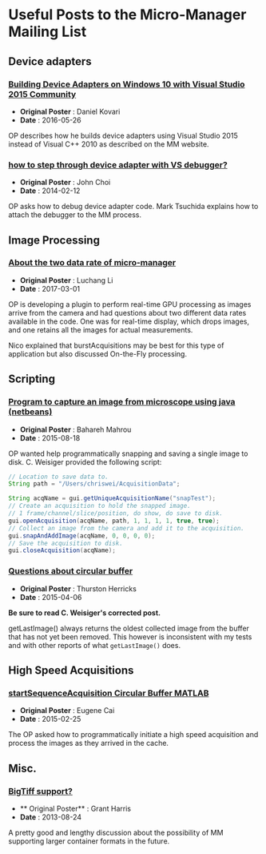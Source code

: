 # Useful Posts to the Micro-Manager Mailing List

## Device adapters

### [Building Device Adapters on Windows 10 with Visual Studio 2015 Community](http://micro-manager.3463995.n2.nabble.com/Building-Device-Adapters-on-Windows-10-with-Visual-Studio-2015-Community-td7587098.html#a7587257)

+ **Original Poster** : Daniel Kovari
+ **Date** : 2016-05-26

OP describes how he builds device adapters using Visual Studio 2015 instead of
Visual C++ 2010 as described on the MM website.

### [how to step through device adapter with VS debugger?](https://sourceforge.net/p/micro-manager/mailman/message/31968918/)

+ **Original Poster** : John Choi
+ **Date** : 2014-02-12

OP asks how to debug device adapter code. Mark Tsuchida explains how to attach
the debugger to the MM process.

## Image Processing

### [About the two data rate of micro-manager](https://sourceforge.net/p/micro-manager/mailman/message/35695058/)

+ **Original Poster** : Luchang Li
+ **Date** : 2017-03-01

OP is developing a plugin to perform real-time GPU processing as
images arrive from the camera and had questions about two different
data rates available in the code. One was for real-time display, which
drops images, and one retains all the images for actual measurements.

Nico explained that burstAcquisitions may be best for this type of
application but also discussed On-the-Fly processing.


## Scripting

### [Program to capture an image from microscope using java (netbeans)](https://sourceforge.net/p/micro-manager/mailman/micro-manager-general/thread/12C646D192C30E43ADDFA7C6B4FD8A35EEE844E3%40ECS-EX10-MB2.ad.engr.uconn.edu/#msg34384917)

+ **Original Poster** : Bahareh Mahrou
+ **Date** : 2015-08-18

OP wanted help programmatically snapping and saving a single image to disk. C.
Weisiger provided the following script:

```java
// Location to save data to.
String path = "/Users/chriswei/AcquisitionData";

String acqName = gui.getUniqueAcquisitionName("snapTest");
// Create an acquisition to hold the snapped image.
// 1 frame/channel/slice/position, do show, do save to disk.
gui.openAcquisition(acqName, path, 1, 1, 1, 1, true, true);
// Collect an image from the camera and add it to the acquisition.
gui.snapAndAddImage(acqName, 0, 0, 0, 0);
// Save the acquisition to disk.
gui.closeAcquisition(acqName);
```

### [Questions about circular buffer](https://sourceforge.net/p/micro-manager/mailman/message/33735094/)

+ **Original Poster** : Thurston Herricks
+ **Date** : 2015-04-06

**Be sure to read C. Weisiger's corrected post.**

getLastImage() always returns the oldest collected image from the
buffer that has not yet been removed. This however is inconsistent
with my tests and with other reports of what `getLastImage()` does.

## High Speed Acquisitions

### [startSequenceAcquisition Circular Buffer MATLAB](https://sourceforge.net/p/micro-manager/mailman/micro-manager-general/thread/1425063070748-7584815.post@n2.nabble.com/)

+ **Original Poster** : Eugene Cai
+ **Date** : 2015-02-25

The OP asked how to programmatically initiate a high speed acquisition and
process the images as they arrived in the cache.

## Misc.

### [BigTiff support?](http://micro-manager.3463995.n2.nabble.com/BigTiff-support-td7580735.html)

+ ** Original Poster** : Grant Harris
+ **Date** : 2013-08-24

A pretty good and lengthy discussion about the possibility of MM supporting
larger container formats in the future.



